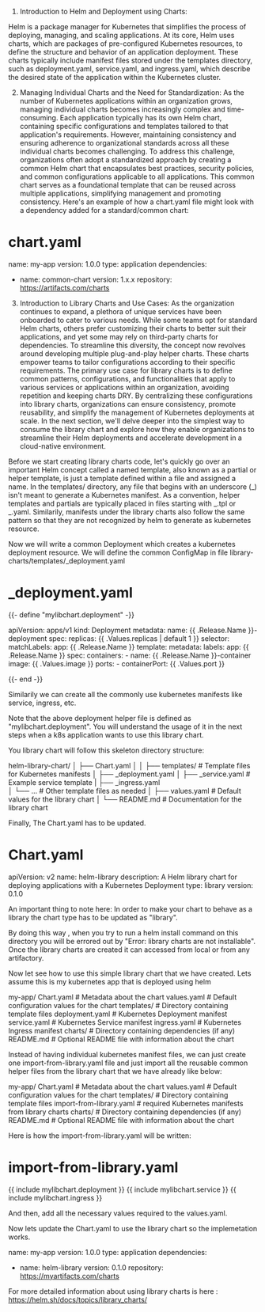 1. Introduction to Helm and Deployment using Charts:

Helm is a package manager for Kubernetes that simplifies the process of deploying, managing, and scaling applications. At its core, Helm uses charts, which are packages of pre-configured Kubernetes resources, to define the structure and behavior of an application deployment. These charts typically include manifest files stored under the templates directory, such as deployment.yaml, service.yaml, and ingress.yaml, which describe the desired state of the application within the Kubernetes cluster.

2. Managing Individual Charts and the Need for Standardization:
As the number of Kubernetes applications within an organization grows, managing individual charts becomes increasingly complex and time-consuming. Each application typically has its own Helm chart, containing specific configurations and templates tailored to that application's requirements. However, maintaining consistency and ensuring adherence to organizational standards across all these individual charts becomes challenging.
To address this challenge, organizations often adopt a standardized approach by creating a common Helm chart that encapsulates best practices, security policies, and common configurations applicable to all applications. This common chart serves as a foundational template that can be reused across multiple applications, simplifying management and promoting consistency.
Here's an example of how a chart.yaml file might look with a dependency added for a standard/common chart:

# chart.yaml
name: my-app
version: 1.0.0
type: application
dependencies:
  - name: common-chart
    version: 1.x.x
    repository: https://artifacts.com/charts


3. Introduction to Library Charts and Use Cases:
As the organization continues to expand, a plethora of unique services have been onboarded to cater to various needs. While some teams opt for standard Helm charts, others prefer customizing their charts to better suit their applications, and yet some may rely on third-party charts for dependencies. To streamline this diversity, the concept now revolves around developing multiple plug-and-play helper charts. These charts empower teams to tailor configurations according to their specific requirements.
The primary use case for library charts is to define common patterns, configurations, and functionalities that apply to various services or applications within an organization, avoiding repetition and keeping charts DRY. By centralizing these configurations into library charts, organizations can ensure consistency, promote reusability, and simplify the management of Kubernetes deployments at scale.
In the next section, we'll delve deeper into the simplest way to consume the library chart and explore how they enable organizations to streamline their Helm deployments and accelerate development in a cloud-native environment.

Before we start creating library charts code, let's quickly go over an important Helm concept called a named template, also known as a partial or helper template, is just a template defined within a file and assigned a name. In the templates/ directory, any file that begins with an underscore (_) isn't meant to generate a Kubernetes manifest. As a convention, helper templates and partials are typically placed in files starting with _.tpl or _.yaml. Similarily, manifests under the library charts also follow the same pattern so that they are not recognized by helm to generate as kubernetes resource.

Now we will write a common Deployment which creates a kubernetes deployment resource. We will define the common ConfigMap in file library-charts/templates/_deployment.yaml

# _deployment.yaml

{{- define "mylibchart.deployment" -}}

apiVersion: apps/v1
kind: Deployment
metadata:
  name: {{ .Release.Name }}-deployment
spec:
  replicas: {{ .Values.replicas | default 1 }}
  selector:
    matchLabels:
      app: {{ .Release.Name }}
  template:
    metadata:
      labels:
        app: {{ .Release.Name }}
    spec:
      containers:
      - name: {{ .Release.Name }}-container
        image: {{ .Values.image }}
        ports:
        - containerPort: {{ .Values.port }}

{{- end -}}

Similarily we can create all the commonly use kubernetes manifests like service, ingress, etc.

Note that the above deployment helper file is defined as "mylibchart.deployment". You will understand the usage of it in the next steps when a k8s application wants to use this library chart.

You library chart will follow this skeleton directory structure:

helm-library-chart/
│
├── Chart.yaml
│
│
├── templates/           # Template files for Kubernetes manifests
│   ├── _deployment.yaml
│   ├── _service.yaml    # Example service template
|   ├── _ingress.yaml    
│   └── ...              # Other template files as needed
│
├── values.yaml          # Default values for the library chart
│
└── README.md            # Documentation for the library chart

Finally, The Chart.yaml has to be updated.

# Chart.yaml

apiVersion: v2
name: helm-library
description: A Helm library chart for deploying applications with a Kubernetes Deployment
type: library
version: 0.1.0

An important thing to note here: In order to make your chart to behave as a library the chart type has to be updated as "library".

By doing this way , when you try to run a helm install command on this directory you will be errored out by "Error: library charts are not installable". Once the library charts are created it can accessed from local or from any artifactory.

Now let see how to use this simple library chart that we have created. Lets assume this is my kubernetes app that is deployed using helm

my-app/
  Chart.yaml          # Metadata about the chart
  values.yaml         # Default configuration values for the chart
  templates/          # Directory containing template files
    deployment.yaml   # Kubernetes Deployment manifest
    service.yaml      # Kubernetes Service manifest
    ingress.yaml      # Kubernetes Ingress manifest
  charts/             # Directory containing dependencies (if any)
  README.md           # Optional README file with information about the chart

Instead of having individual kubernetes manifest files, we can just create one import-from-library.yaml file and just import all the reusable common helper files from the library chart that we have already like below:


my-app/
  Chart.yaml          # Metadata about the chart
  values.yaml         # Default configuration values for the chart
  templates/          # Directory containing template files
    import-from-library.yaml   # required Kubernetes  manifests from library charts
  charts/             # Directory containing dependencies (if any)
  README.md           # Optional README file with information about the chart

Here is how the import-from-library.yaml will be written:

# import-from-library.yaml

{{ include mylibchart.deployment }}
{{ include mylibchart.service }}
{{ include mylibchart.ingress }}

And then, add all the necessary values required to the values.yaml.

Now lets update the Chart.yaml to use the library chart so the implemetation works.

name: my-app
version: 1.0.0
type: application
dependencies:
  - name: helm-library
    version: 0.1.0
    repository: https://myartifacts.com/charts


For more detailed information about using library charts is here : https://helm.sh/docs/topics/library_charts/ 

